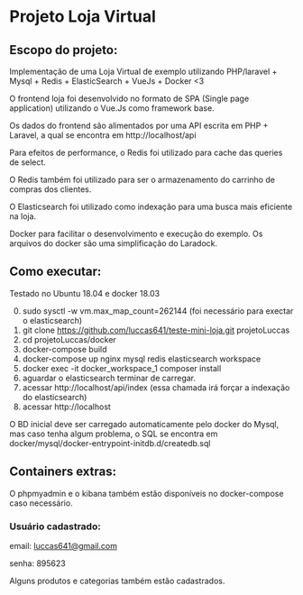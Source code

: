 # Projeto Loja Virtual

## Escopo do projeto:

Implementação de uma Loja Virtual de exemplo utilizando PHP/laravel + Mysql + Redis + ElasticSearch + VueJs + Docker <3

O frontend loja foi desenvolvido no formato de SPA (Single page application) utilizando o Vue.Js como framework base.

Os dados do frontend são alimentados por uma API escrita em PHP + Laravel, a qual se encontra em http://localhost/api

Para efeitos de performance, o Redis foi utilizado para cache das queries de select.

O Redis também foi utilizado para ser o armazenamento do carrinho de compras dos clientes.

O Elasticsearch foi utilizado como indexação para uma busca mais eficiente na loja.

Docker para facilitar o desenvolvimento e execução do exemplo. Os arquivos do docker são uma simplificação do Laradock.

## Como executar: 
Testado no Ubuntu 18.04 e docker 18.03

0. sudo sysctl -w vm.max_map_count=262144    (foi necessário para exectar o elasticsearch)
1. git clone https://github.com/luccas641/teste-mini-loja.git projetoLuccas
2. cd projetoLuccas/docker
3. docker-compose build
4. docker-compose up nginx mysql redis elasticsearch workspace
5. docker exec -it docker_workspace_1 composer install
6. aguardar o elasticsearch terminar de carregar.
7. acessar http://localhost/api/index     (essa chamada irá forçar a indexação do elasticsearch)
8. acessar http://localhost

O BD inicial deve ser carregado automaticamente pelo docker do Mysql, mas caso tenha algum problema, o SQL se encontra em docker/mysql/docker-entrypoint-initdb.d/createdb.sql

## Containers extras:
O phpmyadmin e o kibana também estão disponíveis no docker-compose caso necessário.

### Usuário cadastrado:
email: luccas641@gmail.com

senha: 895623

Alguns produtos e categorias também estão cadastrados. 